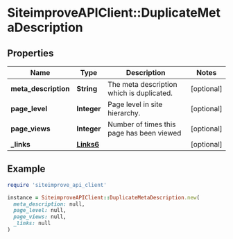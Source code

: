 # SiteimproveAPIClient::DuplicateMetaDescription

## Properties

| Name | Type | Description | Notes |
| ---- | ---- | ----------- | ----- |
| **meta_description** | **String** | The meta description which is duplicated. | [optional] |
| **page_level** | **Integer** | Page level in site hierarchy. | [optional] |
| **page_views** | **Integer** | Number of times this page has been viewed | [optional] |
| **_links** | [**Links6**](Links6.md) |  | [optional] |

## Example

```ruby
require 'siteimprove_api_client'

instance = SiteimproveAPIClient::DuplicateMetaDescription.new(
  meta_description: null,
  page_level: null,
  page_views: null,
  _links: null
)
```

